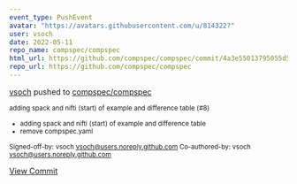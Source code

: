 ```yaml
---
event_type: PushEvent
avatar: "https://avatars.githubusercontent.com/u/814322?"
user: vsoch
date: 2022-05-11
repo_name: compspec/compspec
html_url: https://github.com/compspec/compspec/commit/4a3e55013795055d59180f94dd668a062880e10d
repo_url: https://github.com/compspec/compspec
---
```


<a href='https://github.com/vsoch' target='_blank'>vsoch</a> pushed to <a href='https://github.com/compspec/compspec' target='_blank'>compspec/compspec</a>

<small>adding spack and nifti (start) of example and difference table (#8)

* adding spack and nifti (start) of example and difference table
* remove compspec.yaml

Signed-off-by: vsoch <vsoch@users.noreply.github.com>
Co-authored-by: vsoch <vsoch@users.noreply.github.com></small>

<a href='https://github.com/compspec/compspec/commit/4a3e55013795055d59180f94dd668a062880e10d' target='_blank'>View Commit</a>